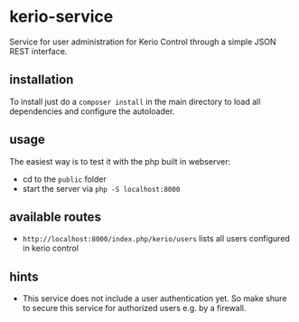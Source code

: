 # kerio-service
Service for user administration for Kerio Control through a simple JSON REST interface.

## installation
To install just do a `composer install` in the main directory to load all dependencies and configure the autoloader.

## usage
The easiest way is to test it with the php built in webserver:
* cd to the `public` folder
* start the server via `php -S localhost:8000`

## available routes
* `http://localhost:8000/index.php/kerio/users` lists all users configured in kerio control

## hints
* This service does not include a user authentication yet. So make shure to secure this service for authorized users e.g. by a firewall.  